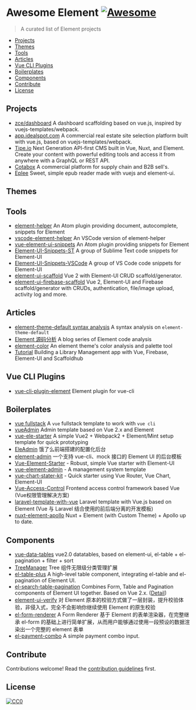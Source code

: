 # Awesome Element [![Awesome](https://cdn.rawgit.com/sindresorhus/awesome/d7305f38d29fed78fa85652e3a63e154dd8e8829/media/badge.svg)](https://github.com/sindresorhus/awesome)

> A curated list of Element projects

<!-- START doctoc generated TOC please keep comment here to allow auto update -->
<!-- DON'T EDIT THIS SECTION, INSTEAD RE-RUN doctoc TO UPDATE -->

- [Projects](#projects)
- [Themes](#themes)
- [Tools](#tools)
- [Articles](#articles)
- [Vue CLI Plugins](#vue-cli-plugins)
- [Boilerplates](#boilerplates)
- [Components](#components)
- [Contribute](#contribute)
- [License](#license)

<!-- END doctoc generated TOC please keep comment here to allow auto update -->

## Projects

- [zce/dashboard](https://github.com/zce/dashboard) A dashboard scaffolding based on vue.js, inspired by vuejs-templates/webpack.
- [app.idealspot.com](https://app.idealspot.com) A commercial real estate site selection platform built with vue.js, based on vuejs-templates/webpack.
- [Tipe.io](https://tipe.io) Next Generation API-first CMS built in Vue, Nuxt, and Element. Create your content with powerful editing tools and access it from anywhere with a GraphQL or REST API.
- [Cotabox](https://cotabox.com.br) A commercial platform for supply chain and B2B sell's.
- [Eplee](https://github.com/Janglee123/eplee) Sweet, simple epub reader made with vuejs and element-ui. 

## Themes

## Tools

- [element-helper](https://github.com/ElemeFE/element-helper) An Atom plugin providing document, autocomplete, snippets for Element
- [vscode-element-helper](https://github.com/ElemeFE/vscode-element-helper) An VSCode version of element-helper
- [vue-element-ui-snippets](https://github.com/solobat/vue-element-ui-snippets) An Atom plugin providing snippets for Element
- [Element-UI-Snippets-ST](https://github.com/snowffer/Element-UI-Snippets-ST) A group of Sublime Text code snippets for Element-UI
- [Element-UI-Snippets-VSCode](https://github.com/snowffer/Element-UI-Snippets-VSCode) A group of VS Code code snippets for Element-UI
- [element-ui-scaffold](https://scaffoldhub.io/vue-sample) Vue 2 with Element-UI CRUD scaffold/generator.
- [element-ui-firebase-scaffold](https://scaffoldhub.io/vue-firebase) Vue 2, Element-UI and Firebase scaffold/generator with CRUDs, authentication, file/image upload, activity log and more.

## Articles

- [element-theme-default syntax analysis](https://github.com/Molunerfinn/theme-default/) A syntax analysis on `element-theme-default`
- [Element 源码分析](http://www.jianshu.com/c/c71f9c127c71) A blog series of Element code analysis
- [element-color](https://github.com/MIKUScallion/element-color) An element theme's color analysis and palette tool
- [Tutorial](https://vue-firebase.com/tutorial.html) Building a Library Management app with Vue, Firebase, Element-UI and Scaffoldhub

## Vue CLI Plugins

- [vue-cli-plugin-element](https://github.com/ElementUI/vue-cli-plugin-element) Element plugin for vue-cli

## Boilerplates

- [vue fullstack](https://github.com/erguotou520/vue-fullstack/) A `vue` fullstack template to work with `vue cli`
- [vueAdmin](https://github.com/taylorchen709/vueAdmin/) Admin template based on Vue 2.x and Element
- [vue-ele-starter](https://github.com/jikkai/vue-ele-starter) A simple Vue2 + Webpack2 + Element/Mint setup template for quick prototyping
- [EleAdmin](https://git.oschina.net/bfgdqch/EleAdmin) 饿了么前端搭建的配置化后台
- [element-admin](https://github.com/lynzz/element-admin) 一个支持 vue-cli、mock 接口的 Element UI 的后台模板
- [Vue-Element-Starter](https://github.com/Metnew/vue-element-starter) - Robust, simple Vue starter with Element-UI
- [vue-element-admin](https://github.com/PanJiaChen/vue-element-admin) - A management system template
- [vue-chart-stater-kit](https://github.com/joshua1988/vue-chart-starter-kit) - Quick starter using Vue Router, Vue Chart, Element-UI
- [Vue-Access-Control](https://github.com/tower1229/Vue-Access-Control) Frontend access control framework based Vue (Vue权限管理解决方案)
- [laravel-template-with-vue](https://github.com/wmhello/laravel_template_with_vue) Laravel template with Vue.js based on Element (Vue 与 Laravel 结合使用的前后端分离的开发模板)
- [nuxt-element-apollo](https://github.com/kavalcante/nuxt-element-apollo) Nuxt + Element (with Custom Theme) + Apollo up to date.

## Components
- [vue-data-tables](https://github.com/njleonzhang/vue-data-tables) vue2.0 datatables, based on element-ui, el-table + el-pagination + filter + sort
- [TreeManager](https://github.com/Kuaizi-co/TreeManager) Tree 组件无限级分类管理扩展
- [el-table-plus](https://github.com/chikara-chan/el-table-plus) A high-level table component, integrating el-table and el-pagination of Element UI.
- [el-search-table-pagination](https://github.com/zollero/el-search-table-pagination) Combines Form, Table and Pagination components of Element UI together. Based on Vue 2.x. ([Detail](https://mp.weixin.qq.com/s/r_OumEQB79lpEETThHA70g))
- [element-ui-verify](https://github.com/aweiu/element-ui-verify) 对 Element 原本的校验方式做了一层封装，提升校验体验，非侵入式，完全不会影响你继续使用 Element 的原生校验
- [el-form-renderer](https://github.com/leezng/el-form-renderer) A Form Renderer 基于 Element 的表单渲染器，在完整继承 el-form 的基础上进行简单扩展，从而用户能够通过使用一段预设的数据渲染出一个完整的 element 表单
- [el-payment-combo](https://codepen.io/abensur/pen/oELwxd) A simple payment combo input.

## Contribute

Contributions welcome! Read the [contribution guidelines](contributing.md) first.

## License

[![CC0](http://i.creativecommons.org/p/zero/1.0/88x31.png)](http://creativecommons.org/publicdomain/zero/1.0/)
